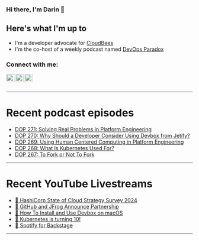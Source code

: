 ### Hi there, I'm Darin 👋

## Here's what I'm up to
- I'm a developer advocate for [CloudBees][cloudbees-website]
- I'm the co-host of a weekly podcast named [DevOps Paradox][dop-website]

### Connect with me:

[<img align="left" alt="darinpope | Twitter" width="22px" src="https://cdn.jsdelivr.net/npm/simple-icons@v3/icons/twitter.svg" />][twitter]
[<img align="left" alt="darinpope | LinkedIn" width="22px" src="https://cdn.jsdelivr.net/npm/simple-icons@v3/icons/linkedin.svg" />][linkedin]
[<img align="left" alt="darinpope | Instagram" width="22px" src="https://cdn.jsdelivr.net/npm/simple-icons@v3/icons/instagram.svg" />][instagram]

<br />
<br />

---

# Recent podcast episodes
<!-- BLOG-POST-LIST:START -->
- [DOP 271: Solving Real Problems in Platform Engineering](https://www.devopsparadox.com/episodes/solving-real-problems-in-platform-engineering-271/)
- [DOP 270: Why Should a Developer Consider Using Devbox from Jetify?](https://www.devopsparadox.com/episodes/why-should-a-developer-consider-using-devbox-from-jetify-270/)
- [DOP 269: Using Human Centered Computing in Platform Engineering](https://www.devopsparadox.com/episodes/using-human-centered-computing-in-platform-engineering-269/)
- [DOP 268: What Is Kubernetes Used For?](https://www.devopsparadox.com/episodes/what-is-kubernetes-used-for-268/)
- [DOP 267: To Fork or Not To Fork](https://www.devopsparadox.com/episodes/to-fork-or-not-to-fork-267/)
<!-- BLOG-POST-LIST:END -->

---

# Recent YouTube Livestreams
<!-- YOUTUBE:START -->
- [🔴 HashiCorp State of Cloud Strategy Survey 2024](https://www.youtube.com/watch?v=UWarmlxmjsY)
- [🔴 GitHub and JFrog Announce Partnership](https://www.youtube.com/watch?v=mty6ABIRFns)
- [🔴 How To Install and Use Devbox on macOS](https://www.youtube.com/watch?v=SCWw0J_8fdk)
- [🔴 Kubernetes is turning 10!](https://www.youtube.com/watch?v=6MRL6K9DSb0)
- [🔴 Spotify for Backstage](https://www.youtube.com/watch?v=TGw6fY_QyUw)
<!-- YOUTUBE:END -->

---


[website]: https://www.darinpope.com/
[twitter]: https://twitter.com/darinpope
[youtube]: https://youtube.com/darinpope
[instagram]: https://instagram.com/darinpope
[linkedin]: https://linkedin.com/in/darinpope
[cloudbees-website]: https://www.cloudbees.com/
[dop-website]: https://www.devopsparadox.com/

<!--
**darinpope/darinpope** is a ✨ _special_ ✨ repository because its `README.md` (this file) appears on your GitHub profile.

Here are some ideas to get you started:

- 🔭 I’m currently working on ...
- 🌱 I’m currently learning ...
- 👯 I’m looking to collaborate on ...
- 🤔 I’m looking for help with ...
- 💬 Ask me about ...
- 📫 How to reach me: ...
- 😄 Pronouns: ...
- ⚡ Fun fact: ...
-->
